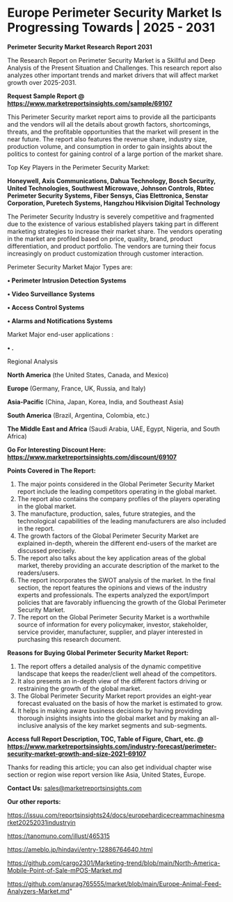 # Europe Perimeter Security Market Is Progressing Towards | 2025 - 2031

<strong>Perimeter Security Market Research Report 2031</strong>

The Research Report on Perimeter Security Market is a Skillful and Deep Analysis of the Present Situation and Challenges. This research report also analyzes other important trends and market drivers that will affect market growth over 2025-2031.

<strong>Request Sample Report @ <a href=https://www.marketreportsinsights.com/sample/69107>https://www.marketreportsinsights.com/sample/69107</a></strong>

This Perimeter Security market report aims to provide all the participants and the vendors will all the details about growth factors, shortcomings, threats, and the profitable opportunities that the market will present in the near future. The report also features the revenue share, industry size, production volume, and consumption in order to gain insights about the politics to contest for gaining control of a large portion of the market share.

Top Key Players in the Perimeter Security Market:

<strong>Honeywell, Axis Communications, Dahua Technology, Bosch Security, United Technologies, Southwest Microwave, Johnson Controls, Rbtec Perimeter Security Systems, Fiber Sensys, Cias Elettronica, Senstar Corporation, Puretech Systems, Hangzhou Hikvision Digital Technology</strong>

The Perimeter Security Industry is severely competitive and fragmented due to the existence of various established players taking part in different marketing strategies to increase their market share. The vendors operating in the market are profiled based on price, quality, brand, product differentiation, and product portfolio. The vendors are turning their focus increasingly on product customization through customer interaction.

Perimeter Security Market Major Types are:

<strong>• Perimeter Intrusion Detection Systems

• Video Surveillance Systems

• Access Control Systems

• Alarms and Notifications Systems</strong>

Market Major end-user applications :

<strong>• .</strong>

Regional Analysis

</u><strong><b>North America</b></strong> (the United States, Canada, and Mexico)

<strong><b>Europe </b></strong>(Germany, France, UK, Russia, and Italy)

<strong><b>Asia-Pacific</b></strong> (China, Japan, Korea, India, and Southeast Asia)

<strong><b>South America</b></strong> (Brazil, Argentina, Colombia, etc.)

<strong><b>The Middle East and Africa</b></strong> (Saudi Arabia, UAE, Egypt, Nigeria, and South Africa)

<strong>Go For Interesting Discount Here: <a href=https://www.marketreportsinsights.com/discount/69107>https://www.marketreportsinsights.com/discount/69107</a></strong>

<strong>Points Covered in The Report:</strong>
<ol>
  <li>The major points considered in the Global Perimeter Security Market report include the leading competitors operating in the global market.</li>
  <li>The report also contains the company profiles of the players operating in the global market.</li>
  <li>The manufacture, production, sales, future strategies, and the technological capabilities of the leading manufacturers are also included in the report.</li>
  <li>The growth factors of the Global Perimeter Security Market are explained in-depth, wherein the different end-users of the market are discussed precisely.</li>
  <li>The report also talks about the key application areas of the global market, thereby providing an accurate description of the market to the readers/users.</li>
  <li>The report incorporates the SWOT analysis of the market. In the final section, the report features the opinions and views of the industry experts and professionals. The experts analyzed the export/import policies that are favorably influencing the growth of the Global Perimeter Security Market.</li>
  <li>The report on the Global Perimeter Security Market is a worthwhile source of information for every policymaker, investor, stakeholder, service provider, manufacturer, supplier, and player interested in purchasing this research document.</li>
</ol>
<strong>Reasons for Buying Global Perimeter Security Market Report:</strong>

<ol>
  <li>The report offers a detailed analysis of the dynamic competitive landscape that keeps the reader/client well ahead of the competitors.</li>
  <li>It also presents an in-depth view of the different factors driving or restraining the growth of the global market.</li>
  <li>The Global Perimeter Security Market report provides an eight-year forecast evaluated on the basis of how the market is estimated to grow.</li>
  <li>It helps in making aware business decisions by having providing thorough insights insights into the global market and by making an all-inclusive analysis of the key market segments and sub-segments.</li>
</ol>
<strong>Access full Report Description, TOC, Table of Figure, Chart, etc. @ <a href=https://www.marketreportsinsights.com/industry-forecast/perimeter-security-market-growth-and-size-2021-69107>https://www.marketreportsinsights.com/industry-forecast/perimeter-security-market-growth-and-size-2021-69107</a></strong>


Thanks for reading this article; you can also get individual chapter wise section or region wise report version like Asia, United States, Europe.

<strong>Contact Us:</strong>
sales@marketreportsinsights.com

<strong>Our other reports:</strong>

<a href=https://issuu.com/reportsinsights24/docs/europehardicecreammachinesmarket20252031industryin>https://issuu.com/reportsinsights24/docs/europehardicecreammachinesmarket20252031industryin</a>

<a href=https://tanomuno.com/illust/465315>https://tanomuno.com/illust/465315</a>

<a href=https://ameblo.jp/hindavi/entry-12886764640.html>https://ameblo.jp/hindavi/entry-12886764640.html</a>

<a href=https://github.com/cargo2301/Marketing-trend/blob/main/North-America-Mobile-Point-of-Sale-mPOS-Market.md>https://github.com/cargo2301/Marketing-trend/blob/main/North-America-Mobile-Point-of-Sale-mPOS-Market.md</a>

<a href=https://github.com/anurag765555/market/blob/main/Europe-Animal-Feed-Analyzers-Market.md>https://github.com/anurag765555/market/blob/main/Europe-Animal-Feed-Analyzers-Market.md</a>"
